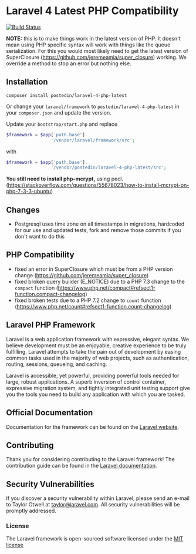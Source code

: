 # Laravel 4 Latest PHP Compatibility

[![Build Status](https://travis-ci.org/postedin/laravel-4-php-latest.svg?branch=compat)](https://travis-ci.org/postedin/laravel-4-php-latest)

**NOTE:** this is to make things work in the latest version of PHP. It doesn't mean using PHP specific syntax will work with things like the queue serialization. For this you would most likely need to get the latest version of SuperClosure (https://github.com/jeremeamia/super_closure) working. We override a method to stop an error but nothing else.

## Installation

`composer install postedin/laravel-4-php-latest`

Or change your `laravel/framework` to `postedin/laravel-4-php-latest` in your `composer.json` and update the version.

Update your `bootstrap/start.php` and replace
```php
$framework = $app['path.base'].
                 '/vendor/laravel/framework/src';
```
with
```php
$framework = $app['path.base'].
                 '/vendor/postedin/laravel-4-php-latest/src';
```

**You still need to install php-mcrypt,** using pecl. (https://stackoverflow.com/questions/55678023/how-to-install-mcrypt-on-php-7-3-3-ubuntu)

## Changes

- Postgresql uses time zone on all timestamps in migrations, hardcoded for our use and updated tests, fork and remove those commits if you don't want to do this

## PHP Compatibility

- fixed an error in SuperClosure which must be from a PHP version change (https://github.com/jeremeamia/super_closure)
- fixed broken query builder (E_NOTICE) due to a PHP 7.3 change to the `compact` function (https://www.php.net/compact#refsect1-function.compact-changelog)
- fixed broken tests due to a PHP 7.2 change to `count` function (https://www.php.net/count#refsect1-function.count-changelog)








## Laravel PHP Framework

Laravel is a web application framework with expressive, elegant syntax. We believe development must be an enjoyable, creative experience to be truly fulfilling. Laravel attempts to take the pain out of development by easing common tasks used in the majority of web projects, such as authentication, routing, sessions, queueing, and caching.

Laravel is accessible, yet powerful, providing powerful tools needed for large, robust applications. A superb inversion of control container, expressive migration system, and tightly integrated unit testing support give you the tools you need to build any application with which you are tasked.

## Official Documentation

Documentation for the framework can be found on the [Laravel website](http://laravel.com/docs).

## Contributing

Thank you for considering contributing to the Laravel framework! The contribution guide can be found in the [Laravel documentation](http://laravel.com/docs/contributions).

## Security Vulnerabilities

If you discover a security vulnerability within Laravel, please send an e-mail to Taylor Otwell at taylor@laravel.com. All security vulnerabilities will be promptly addressed.

### License

The Laravel framework is open-sourced software licensed under the [MIT license](http://opensource.org/licenses/MIT)
